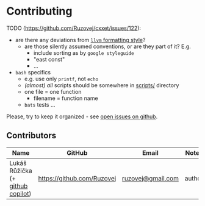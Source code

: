 # Contributing

TODO (<https://github.com/Ruzovej/cxxet/issues/122>):

- are there any deviations from [`llvm` formatting style](.clang-format)?
  - are those silently assumed conventions, or are they part of it? E.g.
    - include sorting as by `google styleguide`
    - "east const"
    - ...
- `bash` specifics
  - e.g. use only `printf`, not `echo`
  - _(almost) all_ scripts should be somewhere in [scripts/](scripts/) directory
  - one file = one function
    - filename = function name
  - `bats` tests ...

Please, try to keep it organized - see [open issues on github](https://github.com/Ruzovej/cxxet/issues).

## Contributors

| Name | GitHub | Email | Notes |
| ---- | ------ | ----- | ----- |
| Lukáš Růžička (+ [github copilot](https://github.com/features/copilot)) | <https://github.com/Ruzovej> | [ruzovej@gmail.com](mailto:ruzovej+cxxet@gmail.com) | author |
